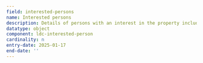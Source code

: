 ```yaml
---
field: interested-persons
name: Interested persons
description: Details of persons with an interest in the property including their personal information, nature of interest, and notification status
datatype: object
component: ldc-interested-person
cardinality: n
entry-date: 2025-01-17
end-date: ''
---
```

